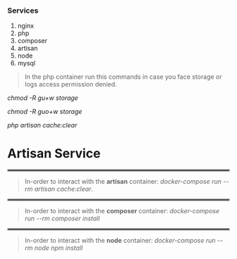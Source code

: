 ### Services

1. nginx
2. php
3. composer
4. artisan
5. node
6. mysql



> In the php container run this commands in case you face storage or logs access permission denied.

*chmod -R gu+w storage*

*chmod -R guo+w storage*

*php artisan cache:clear*




# Artisan Service
<hr style="border:2px solid gray"> </hr>

> In-order to interact with the **artisan** container: 
> *docker-compose run --rm artisan cache:clear*.






<hr style="border:2px solid gray"> </hr>

> In-order to interact with the **composer** container:
> *docker-compose run --rm composer install*






<hr style="border:2px solid gray"> </hr>

> In-order to interact with the **node** container:
> *docker-compose run --rm node npm install*